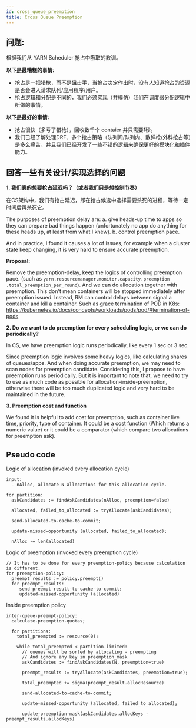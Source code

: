 ```yaml
---
id: cross_queue_preemption
title: Cross Queue Preemption
---
```


<!--
Licensed to the Apache Software Foundation (ASF) under one
or more contributor license agreements.  See the NOTICE file
distributed with this work for additional information
regarding copyright ownership.  The ASF licenses this file
to you under the Apache License, Version 2.0 (the
"License"); you may not use this file except in compliance
with the License.  You may obtain a copy of the License at

  http://www.apache.org/licenses/LICENSE-2.0

Unless required by applicable law or agreed to in writing,
software distributed under the License is distributed on an
"AS IS" BASIS, WITHOUT WARRANTIES OR CONDITIONS OF ANY
KIND, either express or implied.  See the License for the
specific language governing permissions and limitations
under the License.
-->

## 问题:

根据我们从 YARN Scheduler 抢占中吸取的教训。

**以下是最糟糕的事情:** 

- 抢占是一把猎枪，而不是狙击手，当抢占决定作出时，没有人知道抢占的资源是否会进入请求队列/应用程序/用户。
- 抢占逻辑和分配是不同的，我们必须实现（并模仿）我们在调度器分配逻辑中所做的事情。

**以下是最好的事情:**

- 抢占很快（多亏了猎枪），回收数千个 contaier 并只需要1秒。
- 我们已经了解处理DRF、多个抢占策略（队列间/队列内、散弹枪/外科抢占等）是多么痛苦，并且我们已经开发了一些不错的逻辑来确保更好的模块化和插件能力。

## 回答一些有关设计/实现选择的问题

**1\. 我们真的想要抢占延迟吗？（或者我们只是想控制节奏）**

在CS架构中，我们有抢占延迟，即在抢占候选中选择需要杀死的进程，等待一定时间后再杀死它。

The purposes of preemption delay are: a. give heads-up time to apps so 
they can prepare bad things happen (unfortunately no app do anything for these heads up, at least from what I knew). b. control preemption pace.   

And in practice, I found it causes a lot of issues, for example when a 
cluster state keep changing, it is very hard to ensure accurate preemption. 

**Proposal:**

Remove the preemption-delay, keep the logics of controlling preemption pace. (such as ```yarn.resourcemanager.monitor.capacity.preemption
.total_preemption_per_round```). And we can do allocation together with preemption.
This don't mean containers will be stopped immediately after preemption issued. Instead, RM can control delays between signal a container and kill a container. Such as grace 
termination of POD in K8s: https://kubernetes.io/docs/concepts/workloads/pods/pod/#termination-of-pods   

**2\. Do we want to do preemption for every scheduling logic, or we can do periodically?**

In CS, we have preemption logic runs periodically, like every 1 sec or 3 sec. 

Since preemption logic involves some heavy logics, like calculating shares of queues/apps. And when doing accurate preemption, we may need to scan nodes for preemption candidate. 
Considering this, I propose to have preemption runs periodically. But it is important to note that, we need to try to use as much code as possible for 
allocation-inside-preemption, otherwise there will be too much duplicated logic and very hard to be maintained in the future.

**3\. Preemption cost and function**

We found it is helpful to add cost for preemption, such as container live time, priority, type of container. It could be a cost function (Which returns a numeric value) or it 
could be a comparator (which compare two allocations for preemption ask).

## Pseudo code

Logic of allocation (invoked every allocation cycle)

```
input:
  - nAlloc, allocate N allocations for this allocation cycle.

for partition: 
  askCandidates := findAskCandidates(nAlloc, preemption=false)
  
  allocated, failed_to_allocated := tryAllocate(askCandidates);
  
  send-allocated-to-cache-to-commit;
  
  update-missed-opportunity (allocated, failed_to_allocated);
  
  nAlloc -= len(allocated)   
```

Logic of preemption (invoked every preemption cycle)

```
// It has to be done for every preemption-policy because calculation is different.
for preemption-policy: 
  preempt_results := policy.preempt()
  for preempt_results: 
     send-preempt-result-to-cache-to-commit;
     updated-missed-opportunity (allocated)
```

Inside preemption policy

```
inter-queue-preempt-policy:
  calculate-preemption-quotas;
  
  for partitions:
    total_preempted := resource(0);
    
    while total_preempted < partition-limited:
      // queues will be sorted by allocating - preempting
      // And ignore any key in preemption_mask
      askCandidates := findAskCandidates(N, preemption=true)
      
      preempt_results := tryAllocate(askCandidates, preemption=true);
      
      total_preempted += sigma(preempt_result.allocResource)
      
      send-allocated-to-cache-to-commit;
      
      update-missed-opportunity (allocated, failed_to_allocated);
      
      update-preemption-mask(askCandidates.allocKeys - preempt_results.allocKeys)
```